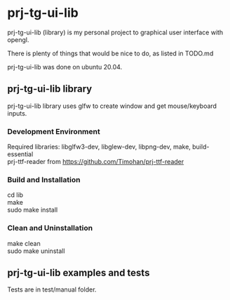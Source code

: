 # prj-tg-ui-lib

prj-tg-ui-lib (library) is my personal project to graphical user interface with opengl.

There is plenty of things that would be nice to do, as listed in TODO.md

prj-tg-ui-lib was done on ubuntu 20.04.

## prj-tg-ui-lib library

prj-tg-ui-lib library uses glfw to create window and get mouse/keyboard inputs.

### Development Environment

Required libraries: libglfw3-dev, libglew-dev, libpng-dev, make, build-essential  
prj-ttf-reader from https://github.com/Timohan/prj-ttf-reader

### Build and Installation

cd lib  
make  
sudo make install

### Clean and Uninstallation

make clean  
sudo make uninstall

## prj-tg-ui-lib examples and tests

Tests are in test/manual folder.

